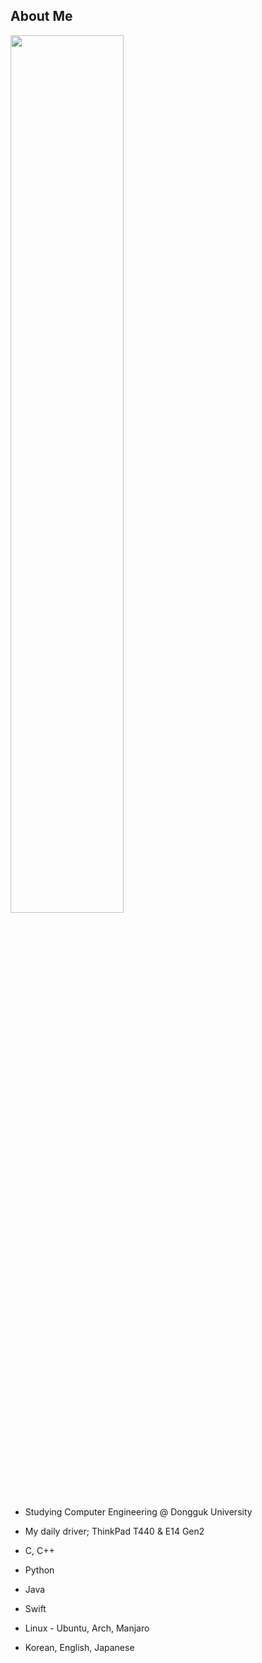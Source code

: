 ## About Me
<img src="https://user-images.githubusercontent.com/13748138/94645810-c04fdf80-0327-11eb-8ac8-bb5225c5b217.jpg" width="60%">

- Studying Computer Engineering @ Dongguk University
- My daily driver; ThinkPad T440 & E14 Gen2 

- C, C++
- Python
- Java
- Swift
- Linux - Ubuntu, Arch, Manjaro
- Korean, English, Japanese
